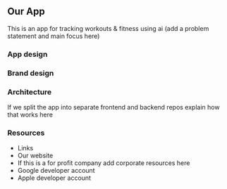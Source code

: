 ## Our App
This is an app for tracking workouts & fitness using ai (add a problem statement and main focus here)

### App design

### Brand design

### Architecture
If we split the app into separate frontend and backend repos explain how that works here

### Resources
- Links
- Our website
- If this is a for profit company add corporate resources here
- Google developer account
- Apple developer account

<!--

**Here are some ideas to get you started:**

🙋‍♀️ A short introduction - what is your organization all about?
🌈 Contribution guidelines - how can the community get involved?
👩‍💻 Useful resources - where can the community find your docs? Is there anything else the community should know?
🍿 Fun facts - what does your team eat for breakfast?
🧙 Remember, you can do mighty things with the power of [Markdown](https://docs.github.com/github/writing-on-github/getting-started-with-writing-and-formatting-on-github/basic-writing-and-formatting-syntax)
-->
